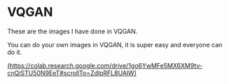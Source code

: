 # VQGAN

These are the images I have done in VQGAN.

You can do your own images in VQGAN, it is super easy and everyone can do it.

[(https://colab.research.google.com/drive/1go6YwMFe5MX6XM9tv-cnQiSTU50N9EeT#scrollTo=ZdlpRFL8UAlW)](https://colab.research.google.com/drive/1go6YwMFe5MX6XM9tv-cnQiSTU50N9EeT#scrollTo=ZdlpRFL8UAlW)